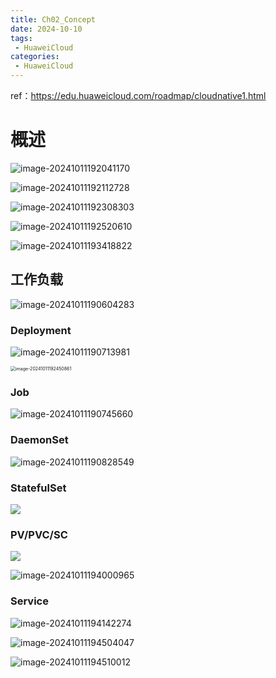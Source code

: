 ```yaml
---
title: Ch02_Concept
date: 2024-10-10
tags:
 - HuaweiCloud
categories:
 - HuaweiCloud
---
```




ref：https://edu.huaweicloud.com/roadmap/cloudnative1.html

# 概述

![image-20241011192041170](https://markdown-1301334775.cos.eu-frankfurt.myqcloud.com/image-20241011192041170.png)

![image-20241011192112728](https://markdown-1301334775.cos.eu-frankfurt.myqcloud.com/image-20241011192112728.png)

![image-20241011192308303](https://markdown-1301334775.cos.eu-frankfurt.myqcloud.com/image-20241011192308303.png)

![image-20241011192520610](https://markdown-1301334775.cos.eu-frankfurt.myqcloud.com/image-20241011192520610.png)

![image-20241011193418822](https://markdown-1301334775.cos.eu-frankfurt.myqcloud.com/image-20241011193418822.png)



## 工作负载

![image-20241011190604283](https://markdown-1301334775.cos.eu-frankfurt.myqcloud.com/image-20241011190604283.png)



### Deployment

![image-20241011190713981](https://markdown-1301334775.cos.eu-frankfurt.myqcloud.com/image-20241011190713981.png)

<img src="https://markdown-1301334775.cos.eu-frankfurt.myqcloud.com/image-20241011192450861.png" alt="image-20241011192450861" style="zoom:50%;" />

### Job

![image-20241011190745660](https://markdown-1301334775.cos.eu-frankfurt.myqcloud.com/image-20241011190745660.png)



### DaemonSet

![image-20241011190828549](https://markdown-1301334775.cos.eu-frankfurt.myqcloud.com/image-20241011190828549.png)



### StatefulSet

![](https://markdown-1301334775.cos.eu-frankfurt.myqcloud.com/image-20241011193630913.png)



### PV/PVC/SC

![](https://markdown-1301334775.cos.eu-frankfurt.myqcloud.com/image-20241011193824924.png)

![image-20241011194000965](https://markdown-1301334775.cos.eu-frankfurt.myqcloud.com/image-20241011194000965.png)

### Service



![image-20241011194142274](https://markdown-1301334775.cos.eu-frankfurt.myqcloud.com/image-20241011194142274.png)

![image-20241011194504047](https://markdown-1301334775.cos.eu-frankfurt.myqcloud.com/image-20241011194504047.png)

![image-20241011194510012](https://markdown-1301334775.cos.eu-frankfurt.myqcloud.com/image-20241011194510012.png)

